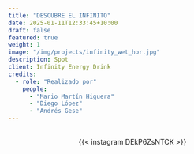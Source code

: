 ```yaml
---
title: "DESCUBRE EL INFINITO"
date: 2025-01-11T12:33:45+10:00
draft: false
featured: true
weight: 1
image: "/img/projects/infinity_wet_hor.jpg"
description: Spot
client: Infinity Energy Drink
credits:
  - role: "Realizado por"
    people: 
      - "Mario Martín Higuera"
      - "Diego López"
      - "Andrés Gese"
---
```

<br>
<div style="display: flex; justify-content: center;">
{{< instagram DEkP6ZsNTCK >}}
</div>
<br>
